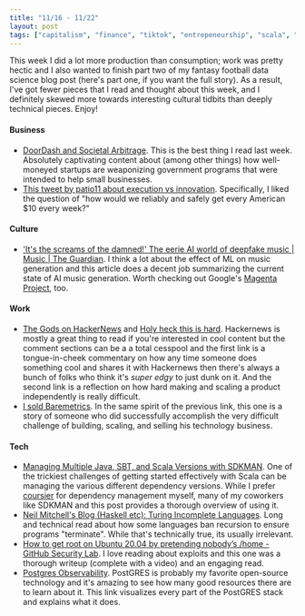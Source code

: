 ```yaml
---
title: "11/16 - 11/22"
layout: post
tags: ["capitalism", "finance", "tiktok", "entrepeneurship", "scala", "haskell", "postgresql", "linux"]
---
```


This week I did a lot more production than consumption; work was pretty hectic and I also wanted to finish part two of my fantasy football data science blog post (here's part one, if you want the full story).  As a result, I've got fewer pieces that I read and thought about this week, and I definitely skewed more towards interesting cultural tidbits than deeply technical pieces.  Enjoy!

#### Business

* [DoorDash and Societal Arbitrage](https://themargins.substack.com/p/doordash-and-societal-arbitrage).  This is the best thing I read last week.  Absolutely captivating content about (among other things) how well-moneyed startups are weaponizing government programs that were intended to help small businesses.
* [This tweet by patio11 about execution vs innovation](https://twitter.com/patio11/status/1328965644528783362?s=20).  Specifically, I liked the question of "how would we reliably and safely get every American $10 every week?"

#### Culture

* ['It's the screams of the damned!' The eerie AI world of deepfake music | Music | The Guardian](https://www.theguardian.com/music/2020/nov/09/deepfake-pop-music-artificial-intelligence-ai-frank-sinatra).  I think a lot about the effect of ML on music generation and this article does a decent job summarizing the current state of AI music generation.  Worth checking out Google's [Magenta Project](https://magenta.tensorflow.org/), too.

#### Work

* [The Gods on HackerNews](https://www.riknieu.com/the-gods-on-hackernews/) and [Holy heck this is hard](https://www.indiehackers.com/post/holy-heck-this-is-hard-8ebe864174).  Hackernews is mostly a great thing to read if you're interested in cool content but the comment sections can be a a total cesspool and the first link is a tongue-in-cheek commentary on how any time someone does something cool and shares it with Hackernews then there's always a bunch of folks who think it's _super edgy_ to just dunk on it.  And the second link is a reflection on how hard making and scaling a product independently is really difficult.  
* [I sold Baremetrics](https://baremetrics.com/blog/i-sold-baremetrics).  In the same spirit of the previous link, this one is a story of someone who did successfully accomplish the very difficult challenge of building, scaling, and selling his technology business.  

#### Tech

* [Managing Multiple Java, SBT, and Scala Versions with SDKMAN](https://mungingdata.com/java/sdkman-multiple-versions-java-sbt-scala/).  One of the trickiest challenges of getting started effectively with Scala can be managing the various different dependency versions.  While I prefer [coursier](https://github.com/coursier/coursier) for dependency management myself, many of my coworkers like SDKMAN and this post provides a thorough overview of using it.  
* [Neil Mitchell's Blog (Haskell etc): Turing Incomplete Languages](https://neilmitchell.blogspot.com/2020/11/turing-incomplete-languages.html).  Long and technical read about how some languages ban recursion to ensure programs "terminate". While that's technically true, its usually irrelevant.
* [How to get root on Ubuntu 20.04 by pretending nobody’s /home - GitHub Security Lab](https://securitylab.github.com/research/Ubuntu-gdm3-accountsservice-LPE).  I love reading about exploits and this one was a thorough writeup (complete with a video) and an engaging read.
* [Postgres Observability](https://pgstats.dev/).  PostGRES is probably my favorite open-source technology and it's amazing to see how many good resources there are to learn about it.  This link visualizes every part of the PostGRES stack and explains what it does.
